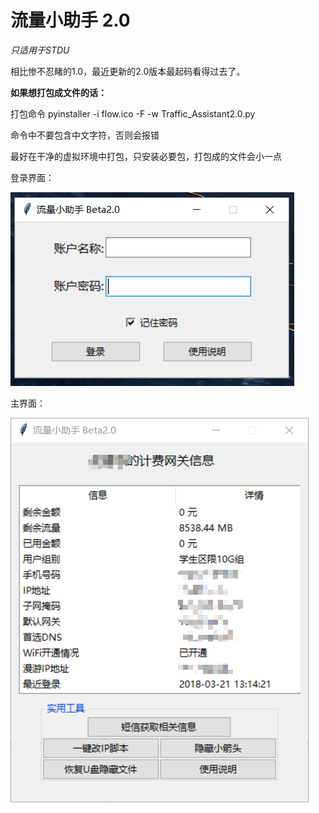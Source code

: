 #  流量小助手 2.0

*只适用于STDU*

相比惨不忍睹的1.0，最近更新的2.0版本最起码看得过去了。



**如果想打包成文件的话：**

打包命令   pyinstaller -i flow.ico -F -w Traffic_Assistant2.0.py

命令中不要包含中文字符，否则会报错

最好在干净的虚拟环境中打包，只安装必要包，打包成的文件会小一点



登录界面：

![login](.\screenshot\login.png)

主界面：

![homepage](.\screenshot\homepage.png)